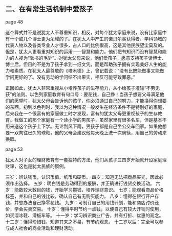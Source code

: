 ## 二、在有常生活机制中爱孩子

page 48

这个算式并不是说犹太人不尊重知识，相反，对每个犹太家庭来说，没有比家庭中有一个或几个博士更为荣耀的了。在犹太人中产生的诺贝尔奖获得者、学科领域的代表人物以及各类专业人才很多，占人口的比例很高，这是其他民族望尘莫及的。但是，犹太人更看重对知识的运用——智慧和能力。他们把有知识而没有智慧和能力的人视为“驮书的毛驴”。对犹太父母来说，他们爱孩子，愿意支持孩子读博士、博士后，但目的不是为了孩子拿到一纸文凭，而是帮助孩子拥有实现美好人生的能力和素质。在犹太人最尊敬的《塔木德》上，曾记载说：“没有比既能做事又能做学问更好的了。没有劳动的学问结不出果实，相反可能导致罪恶。”

正因如此，犹太人非常重视从小培养孩子的生存能力，从小给孩子灌输“不劳无获”的法则。以色列家庭教育有句口号：要花钱，自己挣！当孩子想要父母满足他们的愿望时，犹太父母会告诉他的孩子，你必须通过自己的努力，才能换得你想要的东西。初到以色列时，我以为这种情况一般发生在经济条件不是特别好的家庭，后来我在一个很富有的家庭做工时才发现，富有的犹太父母更重视孩子的生存教育。我做工的那个家庭有一个读小学的男孩子，虽然家里有很多名车，但是基本不用来送这个孩子上下学。无论刮风下雨，男孩子都是自己坐公交车回家。如果他想要一双向往已久的球鞋，他的父母会建议他每天晚上洗一次碗筷，用自己的劳动来换取。

page 53

犹太人对子女的理财教育有一套独特的方法，他们从孩子三四岁开始就开设家庭理财课，这也是犹太民族的惯例。

三岁：辨认钱币，认识币值、纸币和硬币。
四岁：知道无法把商品买光，因此必须作出选择。
五岁：明白钱是劳动得到的报酬，并正确进行钱货交换活动。
六岁：能数较大数目的钱，开始学习攒钱，培养理财意识。
七岁；能观看商品价格标签，并和自己的钱比较，确认自己有无购买能力。
八岁：懂得在银行开户存钱，并想办法自己挣零花钱。
九岁：可制订自己的用钱计划，能和商店讨价还价，学会买卖交易。
十岁：懂得平时节约一点钱，以便自己有较大开销时使用，如买溜冰鞋、滑板车等。
十一岁：学习辨识商业广告，并有打折、优惠的观念。
十二岁：懂得珍惜钱，知道其来之不易，有节约观念。
十二岁以后：完全可以参与成人社会的商业活动和理财活动。
